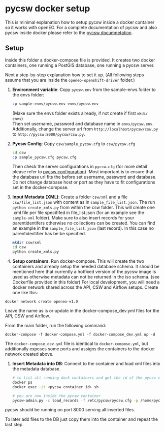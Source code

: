 # pycsw docker setup

This is minimal explanation how to setup pycsw inside a docker container so it works with openEO.
For a complete documentation of pycsw and also pycsw inside docker please refer to the
[pycsw documnetation](https://docs.pycsw.org/en/stable/index.html).

## Setup

Inside this folder a docker-compose file is provided. It creates two docker containers, one running a PostGIS database,
one running a pycsw server.

Next a step-by-step explanation how to set it up. (All following steps assume that you are inside the
``openeo-openshift-driver`` folder.)

1. **Environment variable**: Copy ``pycsw.env`` from the sample-envs folder to the envs folder:
    ```bash
    cp sample-envs/pycsw.env envs/pycsw.env
    ```
    (Make sure the envs folder exists already, if not create if first ``mkdir envs``)  
    Then set username, password and database name in ``envs/pycsw.env``. Additionally, change the server url from `http://localhost/pycsw/csw.py` to `http://pycsw:8000/pycsw/csw.py`.

1. **Pycsw Config**: Copy ``csw/sample_pycsw.cfg`` to ``csw/pycsw.cfg``
    ```bash
    cd csw
    cp sample_pycsw.cfg pycsw.cfg
    ```
    Then check the server configurations in ``pycsw.cfg`` (for more detail please refer to
    [pycsw configuration](https://docs.pycsw.org/en/stable/configuration.html)). Most important is to ensure that the database
    url fits the before set username, password and database. Do not change database host or port as they have to fit
    configurations set in the docker-compose.

1. **Input Metadata (XML)**: Create a folder ``csw/xml`` and a file ``csw/file_list.json`` with content as in ``sample_file_list.json``.
    The run ``python create_xmls.py`` from within the csw folder. This will create one .xml file per file specififed in
    file_list.json (for an example see the ``sample-xml`` folder). Make sure to also insert records for your parentidentifers
    otherwise no collections can be created. You can find an example in the ``sample_file_list.json`` (last record). In
    this case no parentidentifier has be be specified.
    ```bash
    mkdir csw/xml
    cd csw
    python create_xmls.py
    ```
1. **Setup containers**: Run docker-compose. This will create the two containers and already setup the needed database schema. It should be
mentioned here that currently a hotfixed version of the pycsw image is used as otherwise metadata can not be returned
in the iso schema. (see Dockerfile provided in this folder)
For local development, you will need a docker network shared across the API, CSW and Airflow setups. Create one like this:

```
docker network create openeo-v1.0
```

Leave the name as is or update in the docker-compose_dev.yml files for the API, CSW and Airflow.

From the main folder, run the following command:

```
docker-compose -f docker-compose.yml -f docker-compose_dev.yml up -d
```

The `docker-compose_dev.yml` file is identical to `docker-compose.yml`, but additionally exposes some ports and assigns the containers to the docker network created above.

1. **Insert Metadata into DB**: Connect to the container and load xml files into the metadata database.
    ```bash
    # to list all running dock containers and get the id of the pycsw container
    docker ps
    docker exec -it <pycsw container id> sh

    # you are now inside the pycsw container
    pycsw-admin.py -c load_records -f /etc/pycsw/pycsw.cfg -p /home/pycsw/xml
    ```

pycsw should be running on port 8000 serving all inserted files.

To later add files to the DB just copy them into the container and repeat the last step.
